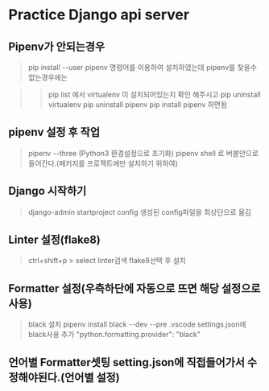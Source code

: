 # Practice Django api server

## Pipenv가 안되는경우

> pip install --user pipenv 명령어를 이용하여 설치하였는데 pipenv를 찾을수 없는경우에는

> > pip list 에서 virtualenv 이 설치되어있는지 확인 해주시고
> > pip uninstall virtualenv
> > pip uninstall pipenv
> > pip install pipenv
> > 하면됨

## pipenv 설정 후 작업

> pipenv --three (Python3 환경설정으로 초기화)
> pipenv shell 로 버블안으로들어간다.(페키지를 프로젝트에만 설치하기 위하여)

## Django 시작하기

> django-admin startproject config
> 생성된 config파일을 최상단으로 옮김

## Linter 설정(flake8)

> ctrl+shift+p > select linter검색 flake8선택 후 설치

## Formatter 설정(우측하단에 자동으로 뜨면 해당 설정으로사용)

> black 설치 pipenv install black --dev --pre
> .vscode settings.json에 black사용 추가 "python.formatting.provider": "black"

## 언어별 Formatter셋팅 setting.json에 직접들어가서 수정해야된다.(언어별 설정)
